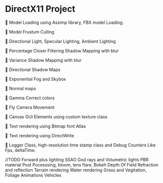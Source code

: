 # DirectX11 Project

	 Model Loading using Assimp library, FBX model Loading.

	 Model Frustum Culling

	 Directional Light, Specular Lighting, Ambient Lighting

	 Percentage Closer Filtering Shadow Mapping with blur

	 Variance Shadow Mapping with blur

	 Directional Shadow Maps

	 Exponential Fog and Skybox

	 Normal maps

	 Gamma Correct colors

	 Fly Camera Movement

	 Canvas GUI Elements using custom texture class

	 Text rendering using Bitmap font Atlas

	 Text rendering using DirectWrite

	 Logger Class, high-resolution time stamp class and Debug Counters Like Fps, deltaTime.

//TODO
Forward plus lighting
SSAO
God rays and Volumetric lights
PBR material 
Post Pocesssing, bloom, lens flare, Bokeh Depth Of Field
Refraction and reflection
Terrain rendering
Water rendering
Grass and Vegitation, Foliage
Animations
Vehicles 
 

